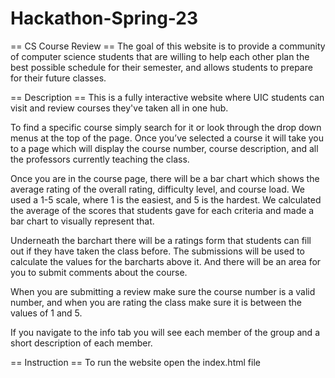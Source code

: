 # Hackathon-Spring-23
== CS Course Review ==
The goal of this website is to provide a community of computer science students that are willing to help each other plan the best possible schedule for their semester, and allows students to prepare for their future classes.

== Description ==
This is a fully interactive website where UIC students can visit and review courses they've taken all in one hub.

To find a specific course simply search for it or look through the drop down menus at the top of the page. Once you’ve selected a course it will take you to a page which will display the course number, course description, and all the professors currently teaching the class. 

Once you are in the course page, there will be a bar chart which shows the average rating of the overall rating, difficulty level, and course load. We used a 1-5 scale, where 1 is the easiest, and 5 is the hardest. We calculated the average of the scores that students gave for each criteria and made a bar chart to visually represent that.

Underneath the barchart there will be a ratings form that students can fill out if they have taken the class before. The submissions will be used to calculate the values for the barcharts above it. And there will be an area for you to submit comments about the course.

When you are submitting a review make sure the course number is a valid number, and when you are rating the class make sure it is between the values of 1 and 5.

If you navigate to the info tab you will see each member of the group and a short description of each member.

== Instruction ==
To run the website open the index.html file
